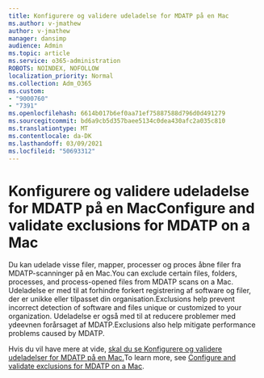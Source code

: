 ```yaml
---
title: Konfigurere og validere udeladelse for MDATP på en Mac
ms.author: v-jmathew
author: v-jmathew
manager: dansimp
audience: Admin
ms.topic: article
ms.service: o365-administration
ROBOTS: NOINDEX, NOFOLLOW
localization_priority: Normal
ms.collection: Adm_O365
ms.custom:
- "9000760"
- "7391"
ms.openlocfilehash: 6614b017b6ef0aa71ef75887588d796d0d491279
ms.sourcegitcommit: bd6a9cb5d357baee5134c0dea430afc2a035c810
ms.translationtype: MT
ms.contentlocale: da-DK
ms.lasthandoff: 03/09/2021
ms.locfileid: "50693312"
---
```

# <a name="configure-and-validate-exclusions-for-mdatp-on-a-mac"></a><span data-ttu-id="ee3e4-102">Konfigurere og validere udeladelse for MDATP på en Mac</span><span class="sxs-lookup"><span data-stu-id="ee3e4-102">Configure and validate exclusions for MDATP on a Mac</span></span>

<span data-ttu-id="ee3e4-103">Du kan udelade visse filer, mapper, processer og proces åbne filer fra MDATP-scanninger på en Mac.</span><span class="sxs-lookup"><span data-stu-id="ee3e4-103">You can exclude certain files, folders, processes, and process-opened files from MDATP scans on a Mac.</span></span> <span data-ttu-id="ee3e4-104">Udeladelse er med til at forhindre forkert registrering af software og filer, der er unikke eller tilpasset din organisation.</span><span class="sxs-lookup"><span data-stu-id="ee3e4-104">Exclusions help prevent incorrect detection of software and files unique or customized to your organization.</span></span> <span data-ttu-id="ee3e4-105">Udeladelse er også med til at reducere problemer med ydeevnen forårsaget af MDATP.</span><span class="sxs-lookup"><span data-stu-id="ee3e4-105">Exclusions also help mitigate performance problems caused by MDATP.</span></span>

<span data-ttu-id="ee3e4-106">Hvis du vil have mere at vide, [skal du se Konfigurere og validere udeladelser for MDATP på en Mac.](https://go.microsoft.com/fwlink/?linkid=2144616)</span><span class="sxs-lookup"><span data-stu-id="ee3e4-106">To learn more, see [Configure and validate exclusions for MDATP on a Mac](https://go.microsoft.com/fwlink/?linkid=2144616).</span></span>
